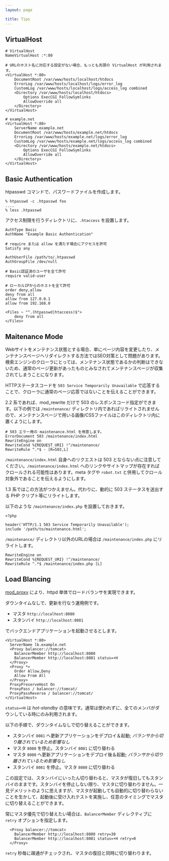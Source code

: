 ```yaml
---
layout: page

title: Tips
---
```


## VirtualHost

    # VirtualHost
    NameVirtualHost :*:80

    # URLのホスト名に対応する設定がない場合、もっとも先頭の VirtualHost が利用されます。
    <VirtualHost *:80>
        DocumentRoot /var/www/hosts/localhost/htdocs
        ErrorLog /var/www/hosts/localhost/logs/error_log
        CustomLog /var/www/hosts/localhost/logs/access_log combined
        <Directory /var/www/hosts/localhost/htdocs>
            Options ExecCGI FollowSymlinks
            AllowOverride all
        </Directory>
    </VirtualHost>

    # example.net
    <VirtualHost *:80>
        ServerName example.net
        DocumentRoot /var/www/hosts/example.net/htdocs
        ErrorLog /var/www/hosts/example.net/logs/error_log
        CustomLog /var/www/hosts/example.net/logs/access_log combined
        <Directory /var/www/hosts/example.net/htdocs>
            Options ExecCGI FollowSymlinks
            AllowOverride all
        </Directory>
    </VirtualHost>


## Basic Authentication

htpasswd コマンドで、パスワードファイルを作成します。

    % htpasswd -c .htpasswd foo
    ....
    % less .htpasswd

アクセス制限を行うディレクトリに、`.htaccess` を設置します。

    AuthType Basic
    AuthName "Example Basic Authentication"

    # require または allow を満たす場合にアクセスを許可
    Satisfy any

    AuthUserFile /path/to/.htpasswd
    AuthGroupFile /dev/null

    # Basic認証済のユーザを全て許可
    require valid-user

    # ローカルIPからのホストを全て許可
    order deny,allow
    deny from all
    allow from 127.0.0.1
    allow from 192.168.0

    <Files ~ "^.(htpasswd|htaccess)$">
        deny from all
    </Files>


## Maitenance Mode

Webサイトをメンテナンス状態とする場合、単にページ内容を変更したり、メンテナンスページへリダイレクトする方法ではSEO対策として問題があります。検索エンジンのクローラにとっては、メンテナンス状態であるかの判断はできないため、通常のページ更新があったものとみなされてメンテナンスページが収集されてしまうことになります。

HTTPステータスコードを `503 Service Temporarily Unavailable` で応答することで、クローラに通常のページ応答ではないことを伝えることができます。

2.2 系であれば、mod\_rewrite だけで 503 のレスポンスコード指定ができます。以下の例では `/maintenance/` ディレクトリ内であればリライトされませんので、メンテナンスページで用いる画像/CSSファイルはこのディレクトリ内に置くようにします。

    # 503 エラー用の maintenance.html を用意します。
    ErrorDocument 503 /maintenance/index.html
    RewriteEngine on
    RewriteCond %{REQUEST_URI} !^/maintenance/
    RewriteRule ^.*$ - [R=503,L]

`/maintenance/index.html` 自身へのリクエストは 503 とならない点に注意してください。`/maintenance/index.html` へのリンクやサイトマップが存在すればクロールされる可能性はあります。meta タグや `robot.txt` と併用してクロール対象外であることを伝えるようにします。

1.3 系ではこの方法がつかえません。代わりに、動的に 503 ステータスを送出する PHP クリプト等にリライトします。

以下のような `/maintenance/index.php` を設置しておきます。

    <?php

    header('HTTP/1.1 503 Service Temporarily Unavailable');
    include '/path/to/maintenance.html';

`/maintenance/` ディレクトリ以外のURLの場合は `/maintenance/index.php` にリライトします。

    RewriteEngine on
    RewriteCond %{REQUEST_URI} !^/maintenance/
    RewriteRule ^.*$ /maintenance/index.php [L]

## Load Blancing

[mod\_proxy](http://httpd.apache.org/docs/2.2/en/mod/mod_proxy.html) により、httpd 単体でロードバランサを実現できます。

ダウンタイムなしで、更新を行なう運用例です。

* マスタ `http://localhost:8080`
* スタンバイ `http://localhost:8081`

でバックエンドアプリケーションを起動させるとします。

    <VirtualHost *:80>
      ServerName lb.example.net
      <Proxy balancer://tomcat>
        BalancerMember http://localhost:8080
        BalancerMember http://localhost:8081 status=+H
      </Proxy>
      <Proxy *>
        Order Allow,Deny
        Allow From All
      </Proxy>
      ProxyPreserveHost On
      ProxyPass / balancer://tomcat/
      ProxyPassReverse / balancer://tomcat/
    </VirtualHost>

`status=+H` は _hot-standby_ の意味です。通常は使われずに、全てのメンバがダウンしている時にのみ利用されます。

以下の手順で、ダウンタイムなしで切り替えることができます。

* スタンバイ `8081` へ更新アプリケーションをデプロイ＆起動; _バランサから切り離されているため影響なし_
* マスタ `8080` を停止。スタンバイ `8081` に切り替わる
* マスタ `8080` へ更新アプリケーションをデプロイ後＆起動; _バランサから切り離されているため影響なし_
* スタンバイ `8081` を停止。マスタ `8080` に切り替わる

この設定では、スタンバイにいったん切り替わると、マスタが復旧してもスタンバイのままです。スタンバイを停止しない限り、マスタに切り替わりません。一見デメリットのように思えますが、マスタが起動しても自動的に切り替わらないことを生かして、起動後に受け入れテストを実施し、任意のタイミングでマスタに切り替えることができます。

常にマスタ優先で切り替えたい場合は、`BalancerMember` ディレクティブに `retry` オプションを指定します。

      <Proxy balancer://tomcat>
        BalancerMember http://localhost:8080 retry=30
        BalancerMember http://localhost:8081 status=+H retry=0
      </Proxy>

`retry` 秒毎に疎通がチェックされ、マスタの復旧と同時に切り替わります。

